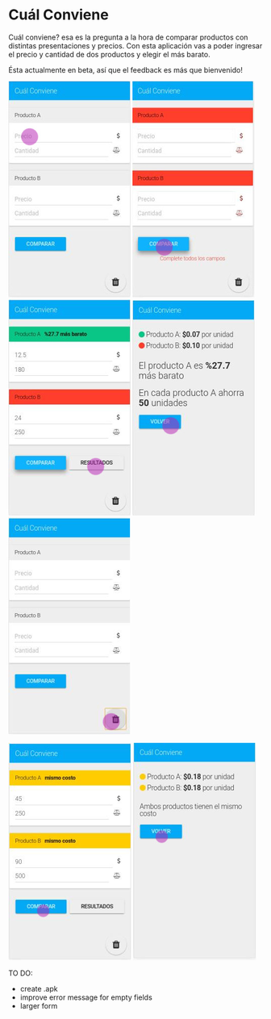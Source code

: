 # Cuál Conviene

Cuál conviene? esa es la pregunta a la hora de comparar productos con distintas presentaciones y precios.
Con esta aplicación vas a poder ingresar el precio y cantidad de dos productos y elegir el más barato.

Ésta actualmente en beta, así que el feedback es más que bienvenido!

![Init Screen](https://github.com/ceciliaschiebel/cual-conviene/blob/master/screenshots/tap_cc_1.jpeg "Init Screen")
![Error empty input](https://github.com/ceciliaschiebel/cual-conviene/blob/master/screenshots/tap_cc_2.jpeg "Error empty input")
![Price comparition](https://github.com/ceciliaschiebel/cual-conviene/blob/master/screenshots/tap_cc_3.jpeg "Price comparition")
![Show results](https://github.com/ceciliaschiebel/cual-conviene/blob/master/screenshots/tap_cc_4.jpeg "Show results")
![Clear form](https://github.com/ceciliaschiebel/cual-conviene/blob/master/screenshots/tap_cc_5.jpeg "Clear form")

![Equal cost](https://github.com/ceciliaschiebel/cual-conviene/blob/master/screenshots/tap_cc_6.jpeg "Equal cost")
![Equal cost results](https://github.com/ceciliaschiebel/cual-conviene/blob/master/screenshots/tap_cc_7.jpeg "Equal cost results")

TO DO:
- create .apk
- improve error message for empty fields
- larger form
